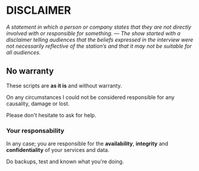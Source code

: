 # DISCLAIMER
*A statement in which a person or company states that they are not directly involved with or responsible for something.
  — The show started with a disclaimer telling audiences that the beliefs expressed in the interview were not necessarily reflective of the station’s and that it may not be suitable for all audiences.*

## No warranty
These scripts are **as it is** and without warranty.  

On any circumstances I could not be considered responsible for any causality, damage or lost.  

Please don't hesitate to ask for help.  

### Your responsability
In any case; you are responsible for the **availability**, **integrity** and **confidentiality** of your services and data.

Do backups, test and known what you're doing.  
